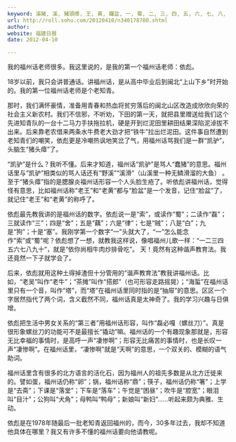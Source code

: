```yaml
---
keyword: 溪豬, 溪, 豬頭瘴, 王, 黃, 鑼盆, 一, 蜀, 二, 三, 四, 五, 六, 七, 八, 九, 十, 牛肉, 排骨, 食, 吳, 茶攤, 爬跚, 
url: http://roll.sohu.com/20120410/n340178780.shtml
author: 
website: 福建日报
date: 2012-04-10

---
```

我的福州话老师很多。我这里说的，是我的第一个福州话老师：依彪。

18岁以前，我只会讲普通话。讲福州话，是从高中毕业后到闽北“上山下乡”时开始的。我的第一位福州话老师是个老知青。

那时，我们满怀豪情，准备用青春和热血将贫穷落后的闽北山区改造成欣欣向荣的社会主义新农村。我们不信邪，不听劝，下田的第一天，就把县里赠送给我们这个先进知青队的一台十二马力手扶拖拉机，硬是开到烂泥田里耕田结果深陷泥淖拔不出来。后来靠老农借来两条水牛费老大劲才把“铁牛”拉出烂泥田。这件事自然遭到老知青们的嘲笑，依彪更是冷嘲热讽地笑岔了气，用福州话骂我们是一群“凯驴”，头脑生“猪头瘴”了。

“凯驴”是什么？我听不懂。后来才知道，福州话“凯驴”是骂人“蠢猪”的意思。福州话里与“凯驴”相类似的骂人话还有“野溪”“溪滑”（山溪里一种无鳞滑溜的大鱼） 。至于“猪头瘴”指的是腮腺炎福州话形容一个人头脸生疮了。听依彪讲福州话，觉得怪有意思，比如福州话称“老王”和“老黄”都与“脸盆”是一个发音，记住“脸盆”了，就记住“老王”和“老黄”的称呼了。

依彪最先教我讲的是福州话的数字。依彪说一是“索”，或读作“蜀”；二读作“磊”；三就读作“三”；四是“舍”；五是“藕”；六是“律”；七是“贼”；八是“白”；九是“狗”；十是“塞”。我刚学第一个数字“一”头就大了，“一”怎么能念作“索”或“蜀”呢？依彪想了一想，就教我这样说，像唱福州儿歌一样：“一二三四五六七八九十”，就是“依你尚相牛肉炒排骨吃”。 天！竟然有这种谐声教育法。我还竟然一下子就学会了。

后来，依彪就用这种土得掉渣但十分管用的“谐声教育法”教我讲福州话。比如，“老吴”叫作“老牛”；“茶摊”叫作“搭郎”（也可形容走路摇晃）；“海蜇”在福州话里只有一个音，叫作“塔”，而“塔”在福州话里同时指的是“抽屉”的意思。区区一个字居然指代了两个词，含义截然不同，福州话真是太神奇了。我的学习兴趣与日俱增。

依彪把生活中男女关系的“第三者”用福州话形容，叫作“磊必嘎（螺丝刀）”。真是很形象螺丝刀的功能可不是最擅长“撬动”嘛。福州话的一个有趣现象那就是，形容无比幸福的事情时，是高呼一声“凄惨啊”；形容无比痛苦的事情时，也是长叹一声“凄惨啊”。在福州话里，“凄惨啊”就是“天啊”的意思，一个双关的、模糊的语气助词。

福州话里含有很多的北方语言的活化石，因为福州人的祖先多数是从北方迁徙来的。譬如蛋，福州话仍称“卵”；锅，福州话称“鼎”；筷子，福州话仍称“箸”；上学是“去斋”；下课是“落堂”；下车是“落车”；午觉是“困昼”；吹牛是“腔宽”；眼泪叫“目汁”；公狗叫“犬角”；母鸭叫“鸭母”；新娘叫“新妇”……听起来颇为典雅、生动。

依彪是在1978年随最后一批老知青返回福州的，而今，30多年过去，我却不知道他具体在哪里？我又有许多不懂的福州话要向他请教呢。
